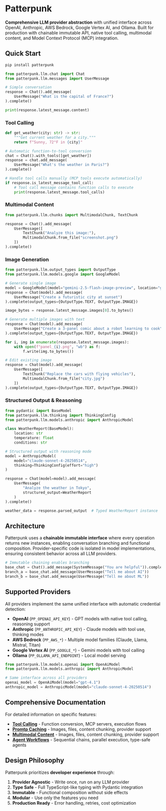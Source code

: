 # Patterpunk

**Comprehensive LLM provider abstraction** with unified interface across OpenAI, Anthropic, AWS Bedrock, Google Vertex AI, and Ollama. Built for production with chainable immutable API, native tool calling, multimodal content, and Model Context Protocol (MCP) integration.

## Quick Start

```bash
pip install patterpunk
```

```python
from patterpunk.llm.chat import Chat
from patterpunk.llm.messages import UserMessage

# Simple conversation
response = Chat().add_message(
    UserMessage("What is the capital of France?")
).complete()

print(response.latest_message.content)
```

### Tool Calling

```python
def get_weather(city: str) -> str:
    """Get current weather for a city."""
    return f"Sunny, 72°F in {city}"

# Automatic function-to-tool conversion
chat = Chat().with_tools([get_weather])
response = chat.add_message(
    UserMessage("What's the weather in Paris?")
).complete()

# Handle tool calls manually (MCP tools execute automatically)
if response.is_latest_message_tool_call:
    # Tool call message contains function calls to execute
    print(response.latest_message.tool_calls)
```

### Multimodal Content

```python
from patterpunk.llm.chunks import MultimodalChunk, TextChunk

response = Chat().add_message(
    UserMessage([
        TextChunk("Analyze this image:"),
        MultimodalChunk.from_file("screenshot.png")
    ])
).complete()
```

### Image Generation

```python
from patterpunk.llm.output_types import OutputType
from patterpunk.llm.models.google import GoogleModel

# Generate single image
model = GoogleModel(model="gemini-2.5-flash-image-preview", location="global")
response = Chat(model).add_message(
    UserMessage("Create a futuristic city at sunset")
).complete(output_types={OutputType.TEXT, OutputType.IMAGE})

image_bytes = response.latest_message.images[0].to_bytes()

# Generate multiple images with text
response = Chat(model).add_message(
    UserMessage("Create a 3-panel comic about a robot learning to cook")
).complete(output_types={OutputType.TEXT, OutputType.IMAGE})

for i, img in enumerate(response.latest_message.images):
    with open(f"panel_{i}.png", "wb") as f:
        f.write(img.to_bytes())

# Edit existing image
response = Chat(model).add_message(
    UserMessage([
        TextChunk("Replace the cars with flying vehicles"),
        MultimodalChunk.from_file("city.jpg")
    ])
).complete(output_types={OutputType.TEXT, OutputType.IMAGE})
```

### Structured Output & Reasoning

```python
from pydantic import BaseModel
from patterpunk.llm.thinking import ThinkingConfig
from patterpunk.llm.models.anthropic import AnthropicModel

class WeatherReport(BaseModel):
    location: str
    temperature: float
    conditions: str

# Structured output with reasoning mode
model = AnthropicModel(
    model="claude-sonnet-4-20250514",
    thinking=ThinkingConfig(effort="high")
)

response = Chat(model=model).add_message(
    UserMessage(
        "Analyze the weather in Tokyo",
        structured_output=WeatherReport
    )
).complete()

weather_data = response.parsed_output  # Typed WeatherReport instance
```

## Architecture

Patterpunk uses a **chainable immutable interface** where every operation returns new instances, enabling conversation branching and functional composition. Provider-specific code is isolated in model implementations, ensuring consistent behavior across all LLM providers.

```python
# Immutable chaining enables branching
base_chat = Chat().add_message(SystemMessage("You are helpful")).complete()
branch_a = base_chat.add_message(UserMessage("Tell me about AI"))
branch_b = base_chat.add_message(UserMessage("Tell me about ML"))
```

## Supported Providers

All providers implement the same unified interface with automatic credential detection:

- **OpenAI** (`PP_OPENAI_API_KEY`) - GPT models with native tool calling, reasoning support
- **Anthropic** (`PP_ANTHROPIC_API_KEY`) - Claude models with tool use, thinking modes
- **AWS Bedrock** (`PP_AWS_*`) - Multiple model families (Claude, Llama, Mistral, Titan)
- **Google Vertex AI** (`PP_GOOGLE_*`) - Gemini models with tool calling
- **Ollama** (`PP_OLLAMA_API_ENDPOINT`) - Local model serving

```python
from patterpunk.llm.models.openai import OpenAiModel
from patterpunk.llm.models.anthropic import AnthropicModel

# Same interface across all providers
openai_model = OpenAiModel(model="gpt-4.1")
anthropic_model = AnthropicModel(model="claude-sonnet-4-20250514")
```

## Comprehensive Documentation

For detailed information on specific features:

- **[Tool Calling](TOOL_CALLING.md)** - Function conversion, MCP servers, execution flows
- **[Promtp Caching](PROMPT_CACHING.md)** - Images, files, content chunking, provider support
- **[Multimodal Content](MULTIMODAL.md)** - Images, files, content chunking, provider support
- **[Agent Workflows](AGENTS.md)** - Sequential chains, parallel execution, type-safe agents

## Design Philosophy

Patterpunk prioritizes **developer experience** through:

1. **Provider Agnostic** - Write once, run on any LLM provider
2. **Type Safe** - Full TypeScript-like typing with Pydantic integration
3. **Immutable** - Functional composition without side effects
4. **Modular** - Use only the features you need
5. **Production Ready** - Error handling, retries, cost optimization
